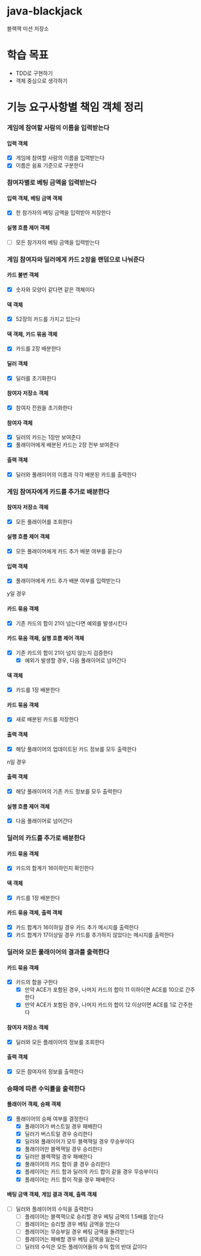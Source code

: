 # java-blackjack
블랙잭 미션 저장소

# 학습 목표
- TDD로 구현하기
- 객체 중심으로 생각하기

# 기능 요구사항별 책임 객체 정리

### 게임에 참여할 사람의 이름을 입력받는다
#### 입력 객체
- [X] 게임에 참여할 사람의 이름을 입력받는다
- [X] 이름은 쉼표 기준으로 구분한다

### 참여자별로 베팅 금액을 입력받는다
#### 입력 객체, 베팅 금액 객체
- [X] 한 참가자의 베팅 금액을 입력받아 저장한다
#### 실행 흐름 제어 객체
- [ ] 모든 참가자의 베팅 금액을 입력받는다

### 게임 참여자와 딜러에게 카드 2장을 랜덤으로 나눠준다
#### 카드 불변 객체
- [X] 숫자와 모양이 같다면 같은 객체이다
#### 덱 객체
- [X] 52장의 카드를 가지고 있는다
#### 덱 객체, 카드 묶음 객체
- [X] 카드를 2장 배분한다
#### 딜러 객체
- [X] 딜러를 초기화한다
#### 참여자 저장소 객체
- [X] 참여자 전원을 초기화한다
#### 참여자 객체
- [X] 딜러의 카드는 1장만 보여준다
- [X] 풀래이어에게 배분된 카드는 2장 전부 보여준다

#### 출력 객체
- [X] 딜러와 풀래이어의 이름과 각각 배분된 카드를 출력한다

### 게임 참여자에게 카드를 추가로 배분한다
#### 참여자 저장소 객체
- [X] 모든 풀래이어를 조회한다
#### 실행 흐름 제어 객체
- [X] 모든 풀래이어에게 카드 추가 배분 여부를 묻는다
#### 입력 객체
- [X] 풀래이어에게 카드 추가 배분 여부를 입력받는다

y일 경우
#### 카드 묶음 객체
- [X] 기존 카드의 합이 21이 넘는다면 예외를 발생시킨다

#### 카드 묶음 객체, 실행 흐름 제어 객체
- [X] 기존 카드의 합이 21이 넘지 않는지 검증한다
  - [X] 예외가 발생할 경우, 다음 풀래이어로 넘어간다

#### 덱 객체
- [X] 카드를 1장 배분한다

#### 카드 묶음 객체
- [X] 새로 배분된 카드를 저장한다

#### 출력 객체
- [X] 해당 풀래이어의 업데이트된 카드 정보를 모두 출력한다

n일 경우
#### 출력 객체
- [X] 해당 풀래이어의 기존 카드 정보를 모두 출력한다

#### 실행 흐름 제어 객체
- [X] 다음 풀래이어로 넘어간다

### 딜러의 카드를 추가로 배분한다
#### 카드 묶음 객체
- [X] 카드의 합계가 16이하인지 확인한다

#### 덱 객체
- [X] 카드를 1장 배분한다

#### 카드 묶음 객체, 출력 객체
- [X] 카드 합계가 16이하일 경우 카드 추가 메시지를 출력한다
- [X] 카드 합계가 17이상일 경우 카드를 추가하지 않았다는 메시지를 출력한다

### 딜러와 모든 풀래이어의 결과를 출력한다
#### 카드 묶음 객체
- [X] 카드의 합을 구한다
  - [X] 만약 ACE가 포함된 경우, 나머지 카드의 합이 11 이하이면 ACE를 10으로 간주한다
  - [X] 만약 ACE가 포함된 경우, 나머지 카드의 합이 12 이상이면 ACE를 1로 간주한다 

#### 참여자 저장소 객체
- [X] 딜러와 모든 플레이어의 정보를 조회한다

#### 출력 객체
- [X] 모든 참여자의 정보를 출력한다

### 승패에 따른 수익률을 출력한다
#### 풀래이어 객체, 승패 객체
- [X] 풀래이어의 승패 여부를 결정한다
  - [X] 풀래이어가 버스트일 경우 패배한다
  - [X] 딜러가 버스트일 경우 승리한다
  - [X] 딜러와 풀래이어가 모두 블랙잭일 경우 무승부이다
  - [X] 풀래이어만 블랙잭일 경우 승리한다
  - [X] 딜러만 블랙잭일 경우 패배한다
  - [X] 풀래이어의 카드 합이 클 경우 승리한다
  - [X] 플레이어는 카드 합과 딜러의 카드 합이 같을 경우 무승부이다
  - [X] 플레이어는 카드 합이 작을 경우 패배한다

#### 베팅 금액 객체, 게임 결과 객체, 출력 객체
- [ ] 딜러와 플레이어의 수익을 출력한다
  - [ ] 플레이어는 블랙잭으로 승리할 경우 베팅 금액의 1.5배를 얻는다
  - [ ] 플레이어는 승리할 경우 베팅 금액을 얻는다
  - [ ] 플레이어는 무승부일 경우 베팅 금액을 돌려받는다
  - [ ] 플레이어는 패배할 경우 베팅 금액을 잃는다
  - [ ] 딜러의 수익은 모든 플레이어들의 수익 합의 반대 값이다
